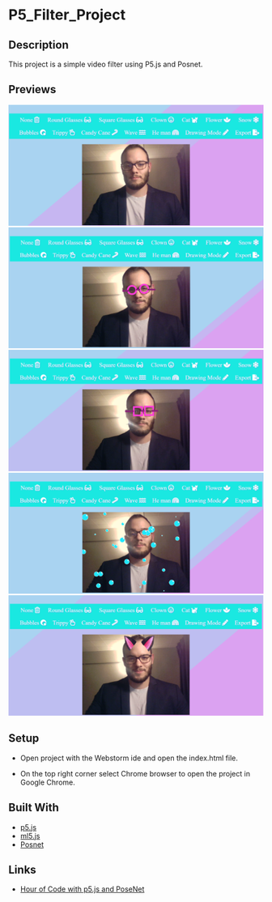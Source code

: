 # P5_Filter_Project

## Description
This project is a simple video filter using P5.js and Posnet.

## Previews
![NoneCapture](docs/preview/NoneCapture.PNG?raw=true "NoneCapture")
![RoundGlassesCapture](docs/preview/RoundGlassesCapture.PNG?raw=true "RoundGlassesCapture")
![SquareGlassesCapture](docs/preview/SquareGlassesCapture.PNG?raw=true "SquareGlassesCapture")
![BubblesCapture](docs/preview/BubblesCapture.PNG?raw=true "BubblesCapture")
![CatEarsCapture](docs/preview/CatEarsCapture.PNG?raw=true "CatEarsCapture")

## Setup
- Open project with the Webstorm ide and open the index.html file.

- On the top right corner select Chrome browser to open the project in Google Chrome.

## Built With
- [p5.js](https://p5js.org/)
- [ml5.js](https://ml5js.org/)
- [Posnet](https://github.com/tensorflow/tfjs-models/tree/master/posenet)

## Links
- [Hour of Code with p5.js and PoseNet](https://youtu.be/EA3-k9mnLHs)
